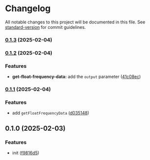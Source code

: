 # Changelog

All notable changes to this project will be documented in this file. See [standard-version](https://github.com/conventional-changelog/standard-version) for commit guidelines.

### [0.1.3](https://github.com/BlackGlory/extra-audio/compare/v0.1.2...v0.1.3) (2025-02-04)

### [0.1.2](https://github.com/BlackGlory/extra-audio/compare/v0.1.1...v0.1.2) (2025-02-04)


### Features

* **get-float-frequency-data:** add the `output` parameter ([41c08ec](https://github.com/BlackGlory/extra-audio/commit/41c08ec72355f3b932fe403bfe39decf9e572383))

### [0.1.1](https://github.com/BlackGlory/extra-audio/compare/v0.1.0...v0.1.1) (2025-02-04)


### Features

* add `getFloatFrequencyData` ([d035148](https://github.com/BlackGlory/extra-audio/commit/d03514805323f752e4c2f62c7d4b130c12a9d8e3))

## 0.1.0 (2025-02-03)


### Features

* init ([f9816d5](https://github.com/BlackGlory/extra-audio/commit/f9816d56d19c0c4db9a5645d3c31632c9b1fc246))
